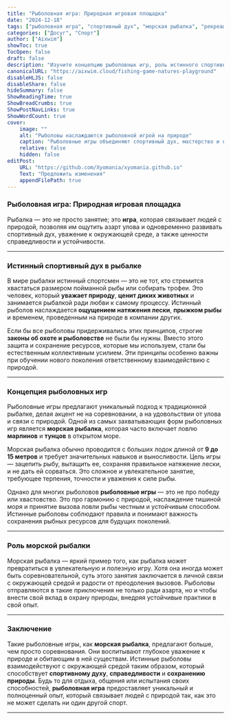 ```yaml
---
title: "Рыболовная игра: Природная игровая площадка"
date: "2024-12-18"
tags: ["рыболовная игра", "спортивный дух", "морская рыбалка", "рекреационная рыбалка"]
categories: ["Досуг", "Спорт"]
author: ["Aixwim"]
showToc: true
TocOpen: false
draft: false
description: "Изучите концепцию рыболовных игр, роль истинного спортивного духа и увлекательный мир морской рыбалки на природной игровой площадке."
canonicalURL: "https://aixwim.cloud/fishing-game-natures-playground"
disableHLJS: false
disableShare: false
hideSummary: false
ShowReadingTime: true
ShowBreadCrumbs: true
ShowPostNavLinks: true
ShowWordCount: true
cover:
    image: ""
    alt: "Рыболовы наслаждаются рыболовной игрой на природе"
    caption: "Рыболовные игры объединяют спортивный дух, мастерство и глубокую связь с природой."
    relative: false
    hidden: false
editPost:
    URL: "https://github.com/Xyomania/xyomania.github.io"
    Text: "Предложить изменения"
    appendFilePath: true
---
```


### Рыболовная игра: Природная игровая площадка

Рыбалка — это не просто занятие; это **игра**, которая связывает людей с природой, позволяя им ощутить азарт улова и одновременно развивать спортивный дух, уважение к окружающей среде, а также ценности справедливости и устойчивости.

---

### Истинный спортивный дух в рыбалке

В мире рыбалки истинный спортсмен — это не тот, кто стремится хвастаться размером пойманной рыбы или собирать трофеи. Это человек, который **уважает природу**, **ценит диких животных** и занимается рыбалкой ради любви к самому процессу. Истинный рыболов наслаждается **ощущением натяжения лески**, **прыжком рыбы** и временем, проведенным на природе в компании других.

Если бы все рыболовы придерживались этих принципов, строгие **законы об охоте и рыболовстве** не были бы нужны. Вместо этого защита и сохранение ресурсов, которые мы используем, стали бы естественным коллективным усилием. Эти принципы особенно важны при обучении нового поколения ответственному взаимодействию с природой.

---

### Концепция рыболовных игр

Рыболовные игры предлагают уникальный подход к традиционной рыбалке, делая акцент не на соревновании, а на удовольствии от улова и связи с природой. Одной из самых захватывающих форм рыболовных игр является **морская рыбалка**, которая часто включает ловлю **марлинов** и **тунцов** в открытом море.

Морская рыбалка обычно проводится с больших лодок длиной от **9 до 15 метров** и требует значительных навыков и выносливости. Цель игры — зацепить рыбу, вытащить ее, сохраняя правильное натяжение лески, и не дать ей сорваться. Это сложное и увлекательное занятие, требующее терпения, точности и уважения к силе рыбы.

Однако для многих рыболовов **рыболовные игры** — это не про победу или хвастовство. Это про гармонию с природой, наслаждение тишиной моря и принятие вызова ловли рыбы честным и устойчивым способом. Истинные рыболовы соблюдают правила и понимают важность сохранения рыбных ресурсов для будущих поколений.

---

### Роль морской рыбалки

Морская рыбалка — яркий пример того, как рыбалка может превратиться в увлекательную и полезную игру. Хотя она иногда может быть соревновательной, суть этого занятия заключается в личной связи с окружающей средой и радости от преодоления вызовов. Рыболовы отправляются в такие приключения не только ради азарта, но и чтобы внести свой вклад в охрану природы, внедряя устойчивые практики в свой опыт.

---

### Заключение

Такие рыболовные игры, как **морская рыбалка**, предлагают больше, чем просто соревнования. Они воспитывают глубокое уважение к природе и обитающим в ней существам. Истинные рыболовы взаимодействуют с окружающей средой таким образом, который способствует **спортивному духу**, **справедливости** и **сохранению природы**. Будь то для отдыха, общения или испытания своих способностей, **рыболовная игра** предоставляет уникальный и полноценный опыт, который связывает людей с природой так, как это не может сделать ни один другой спорт.

---
